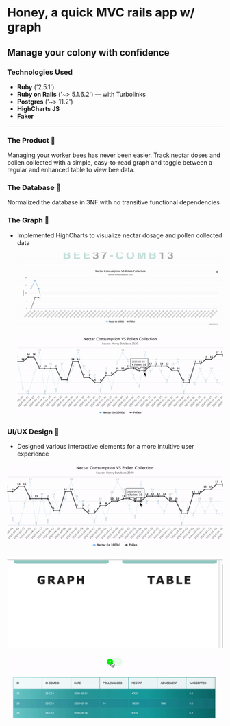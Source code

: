 # Honey, a quick MVC rails app w/ graph
## Manage your colony with confidence

### Technologies Used
* **Ruby** ('2.5.1')
* **Ruby on Rails** ('~> 5.1.6.2') — with Turbolinks
* **Postgres** ('~> 11.2')
* **HighCharts JS**
* **Faker**

---

### The Product 🐝
Managing your worker bees has never been easier. Track nectar doses and pollen collected with a simple, easy-to-read graph and toggle between a regular and enhanced table to view bee data.

### The Database 🐝
Normalized the database in 3NF with no transitive functional dependencies

### The Graph 🐝
- Implemented HighCharts to visualize nectar dosage and pollen collected data
  <p align="center">
      <img src="app/assets/images/graph_grow.gif">
  </p> 
  <p align="center">
      <img src="app/assets/images/graph_highlight.gif">
  </p> 

### UI/UX Design 🐝
- Designed various interactive elements for a more intuitive user experience
<p align="center">
      <img src="app/assets/images/graph_highlight.gif">
</p> 
<p align="center">
      <img src="app/assets/images/nav_bar.gif">
</p> 
<p align="center">
      <img src="app/assets/images/table_toggle.gif">
</p> 

